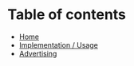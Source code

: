 # Table of contents

* [Home](README.md)
* [Implementation / Usage](implementation-usage.md)
* [Advertising](advertising.md)

